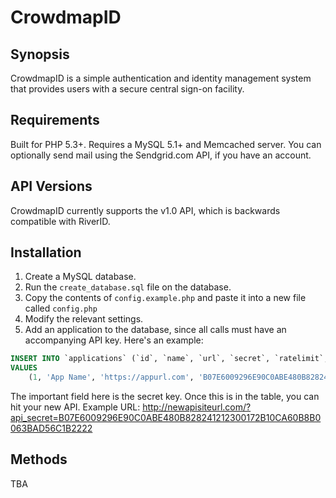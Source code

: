 # CrowdmapID

## Synopsis
CrowdmapID is a simple authentication and identity management system that provides users with a secure central sign-on facility.

## Requirements
Built for PHP 5.3+. Requires a MySQL 5.1+ and Memcached server. You can optionally send mail using the Sendgrid.com API, if you have an account.

## API Versions
CrowdmapID currently supports the v1.0 API, which is backwards compatible with RiverID.

## Installation
1. Create a MySQL database.
2. Run the `create_database.sql` file on the database.
3. Copy the contents of `config.example.php` and paste it into a new file called `config.php`
4. Modify the relevant settings.
5. Add an application to the database, since all calls must have an accompanying API key. Here's an example:
```sql
INSERT INTO `applications` (`id`, `name`, `url`, `secret`, `ratelimit`, `mail_from`, `note`, `admin_email`, `admin_identity`, `debug`, `registered`, `admin_access`)
VALUES
	(1, 'App Name', 'https://appurl.com', 'B07E6009296E90C0ABE480B828241212300172B10CA60B8B0063BAD56C1B2222', 0, 'some@email.com', '', 'some@email.com', 'Some Company Name', 0, NOW(), 1);
```
The important field here is the secret key. Once this is in the table, you can hit your new API. Example URL: http://newapisiteurl.com/?api_secret=B07E6009296E90C0ABE480B828241212300172B10CA60B8B0063BAD56C1B2222

## Methods
TBA